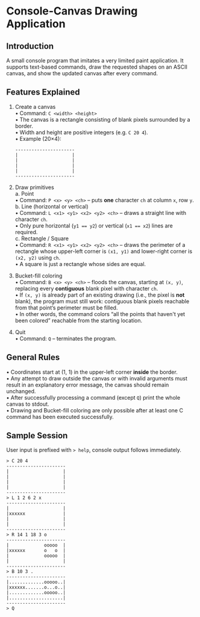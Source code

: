 Console-Canvas Drawing Application
================================

Introduction
-----------------------

A small console program that imitates a very limited paint application. It supports text-based commands, draw the
requested shapes on an ASCII canvas, and show the updated canvas after every command.

Features Explained
-----------------------

1. Create a canvas  
   • Command: `C <width> <height>`  
   • The canvas is a rectangle consisting of blank pixels surrounded by a border.  
   • Width and height are positive integers (e.g. `C 20 4`).  
   • Example (20×4):

   ```
   ----------------------
   |                    |
   |                    |
   |                    |
   |                    |
   ----------------------
   ```

2. Draw primitives  
   a. Point  
   • Command: `P <x> <y> <ch>` – puts **one** character `ch` at column `x`, row `y`.  
   b. Line (horizontal or vertical)  
   • Command: `L <x1> <y1> <x2> <y2> <ch>` – draws a straight line with character `ch`.  
   • Only pure horizontal (`y1 == y2`) or vertical (`x1 == x2`) lines are required.  
   c. Rectangle / Square  
   • Command: `R <x1> <y1> <x2> <y2> <ch>` – draws the perimeter of a rectangle whose upper-left corner is `(x1, y1)`
   and lower-right corner is `(x2, y2)` using `ch`.  
   • A square is just a rectangle whose sides are equal.

3. Bucket-fill coloring  
   • Command: `B <x> <y> <ch>` – floods the canvas, starting at `(x, y)`, replacing every **contiguous** blank pixel
   with character `ch`.  
   • If `(x, y)` is already part of an existing drawing (i.e., the pixel is **not** blank), the program must still work:
   contiguous blank pixels reachable from that point’s perimeter must be filled.  
   • In other words, the command colors “all the points that haven't yet been colored” reachable from the starting
   location.

4. Quit  
   • Command: `Q` – terminates the program.

General Rules
-------------

• Coordinates start at (1, 1) in the upper-left corner **inside** the border.  
• Any attempt to draw outside the canvas or with invalid arguments must result in an explanatory error message, the
canvas should remain unchanged.  
• After successfully processing a command (except `Q`) print the whole canvas to stdout.  
• Drawing and Bucket-fill coloring are only possible after at least one C command has been executed successfully.

Sample Session
--------------

User input is prefixed with `> help`, console output follows immediately.

```
> C 20 4
----------------------
|                    |
|                    |
|                    |
|                    |
----------------------
> L 1 2 6 2 x
----------------------
|                    |
|xxxxxx              |
|                    |
|                    |
----------------------
> R 14 1 18 3 o
----------------------
|             ooooo  |
|xxxxxx       o   o  |
|             ooooo  |
|                    |
----------------------
> B 10 3 .
----------------------
|.............ooooo..|
|xxxxxx.......o...o..|
|.............ooooo..|
|....................|
----------------------
> Q
```

